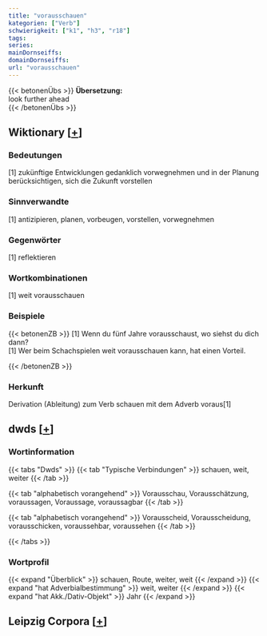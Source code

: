 ```yaml
---
title: "vorausschauen"
kategorien: ["Verb"]
schwierigkeit: ["k1", "h3", "r18"]
tags:
series:
mainDornseiffs:
domainDornseiffs:
url: "vorausschauen"
---
```


{{< betonenÜbs >}}
**Übersetzung:**  
look further ahead  
{{< /betonenÜbs >}}

## Wiktionary [[+](https://de.wiktionary.org/wiki/vorausschauen)]

### Bedeutungen
[1] zukünftige Entwicklungen gedanklich vorwegnehmen und in der Planung berücksichtigen, sich die Zukunft vorstellen  

### Sinnverwandte
[1] antizipieren, planen, vorbeugen, vorstellen, vorwegnehmen  

### Gegenwörter
[1] reflektieren  

### Wortkombinationen
[1] weit vorausschauen  

### Beispiele
{{< betonenZB >}}
[1] Wenn du fünf Jahre vorausschaust, wo siehst du dich dann?  
[1] Wer beim Schachspielen weit vorausschauen kann, hat einen Vorteil.  

{{< /betonenZB >}}
### Herkunft
Derivation (Ableitung) zum Verb schauen mit dem Adverb voraus[1]  



## dwds [[+](https://www.dwds.de/wb/vorausschauen)]

### Wortinformation
{{< tabs "Dwds" >}}
{{< tab "Typische Verbindungen" >}}
schauen, weit, weiter
{{< /tab >}}

{{< tab "alphabetisch vorangehend" >}}
Vorausschau, Vorausschätzung, voraussagen, Voraussage, voraussagbar
{{< /tab >}}

{{< tab "alphabetisch vorangehend" >}}
Vorausscheid, Vorausscheidung, vorausschicken, voraussehbar, voraussehen
{{< /tab >}}

{{< /tabs >}}

### Wortprofil
{{< expand "Überblick" >}} schauen, Route, weiter, weit {{< /expand >}}
{{< expand "hat Adverbialbestimmung" >}} weit, weiter {{< /expand >}}
{{< expand "hat Akk./Dativ-Objekt" >}} Jahr {{< /expand >}}

## Leipzig Corpora [[+](https://corpora.uni-leipzig.de/en/res?word=vorausschauen&corpusId=deu_newscrawl-public_2018)]

